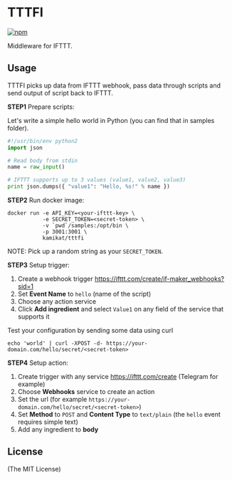 # TTTFI

[![npm](https://img.shields.io/npm/v/tttfi.svg?maxAge=2592000)](https://www.npmjs.com/package/tttfi)

Middleware for IFTTT.

## Usage

TTTFI picks up data from IFTTT webhook, pass data through scripts and send output of script back to IFTTT.

**STEP1** Prepare scripts:

Let's write a simple hello world in Python (you can find that in samples folder).

```python
#!/usr/bin/env python2
import json

# Read body from stdin
name = raw_input()

# IFTTT supports up to 3 values (value1, value2, value3)
print json.dumps({ "value1": "Hello, %s!" % name })
```

**STEP2** Run docker image:

```
docker run -e API_KEY=<your-ifttt-key> \
           -e SECRET_TOKEN=<secret-token> \
           -v `pwd`/samples:/opt/bin \
           -p 3001:3001 \
           kamikat/tttfi
```

NOTE: Pick up a random string as your `SECRET_TOKEN`.

**STEP3** Setup trigger:

1. Create a webhook trigger <https://ifttt.com/create/if-maker_webhooks?sid=1>
2. Set **Event Name** to `hello` (name of the script)
3. Choose any action service
4. Click **Add ingredient** and select `Value1` on any field of the service that supports it

Test your configuration by sending some data using curl

```
echo 'world' | curl -XPOST -d- https://your-domain.com/hello/secret/<secret-token>
```

**STEP4** Setup action:

1. Create trigger with any service <https://ifttt.com/create> (Telegram for example)
2. Choose **Webhooks** service to create an action
3. Set the url (for example `https://your-domain.com/hello/secret/<secret-token>`)
4. Set **Method** to `POST` and **Content Type** to `text/plain` (the `hello` event requires simple text)
5. Add any ingredient to **body**

## License

(The MIT License)
